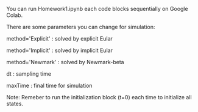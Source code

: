 You can run Homework1.ipynb each code blocks sequentially on Google Colab.

There are some parameters you can change for simulation:

method='Explicit' : solved by explicit Eular

method='Implicit' : solved by implicit Eular

method='Newmark' : solved by Newmark-beta

dt : sampling time

maxTime : final time for simulation

Note: Remeber to run the initialization block (t=0) each time to initialize all states.
